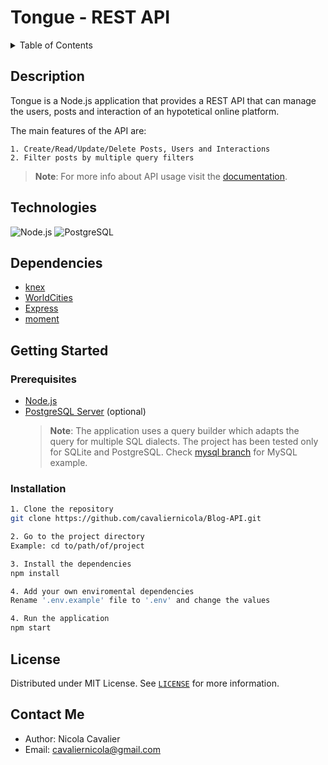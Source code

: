 # Tongue - REST API

<details> 
  <summary>Table of Contents</summary>

1. [Description](#description)
1. [Technologies](#technologies)
1. [Dependencies](#dependencies)
1. [Getting Started](#getting-started)
1. [License](#license)
1. [Contact Me](#contact-me)
</details>

## Description

Tongue is a Node.js application that provides a REST API that can manage the users, posts and interaction of an hypotetical online platform.

The main features of the API are:

```
1. Create/Read/Update/Delete Posts, Users and Interactions
2. Filter posts by multiple query filters
```

> **Note**: For more info about API usage visit the [documentation](https://github.com/cavaliernicola/Blog-API/blob/main/docs/index.md).

## Technologies

![Node.js](https://img.shields.io/badge/Node.js-black.svg?style=for-the-badge&logo=node.js&logoColor=green) ![PostgreSQL](https://img.shields.io/badge/PostgreSQL-black?style=for-the-badge&logo=postgresql&logoColor=white)

## Dependencies

- [knex](https://knexjs.org/)
- [WorldCities](https://github.com/OpenDataFormats/worldcities)
- [Express](https://knexjs.org/)
- [moment](https://momentjs.com/)

## Getting Started

### Prerequisites

- [Node.js](https://nodejs.org/it/download)
- [PostgreSQL Server](https://www.elephantsql.com/) (optional)
  > **Note**: The application uses a query builder which adapts the query for multiple SQL dialects. The project has been tested only for SQLite and PostgreSQL. Check [mysql branch](https://github.com/cavaliernicola/Blog-API/tree/mysql) for MySQL example.

### Installation

```sh
1. Clone the repository
git clone https://github.com/cavaliernicola/Blog-API.git

2. Go to the project directory
Example: cd to/path/of/project

3. Install the dependencies
npm install

4. Add your own enviromental dependencies
Rename '.env.example' file to '.env' and change the values

4. Run the application
npm start
```

## License

Distributed under MIT License. See [`LICENSE`](LICENSE) for more information.

## Contact Me

- Author: Nicola Cavalier
- Email: cavaliernicola@gmail.com

